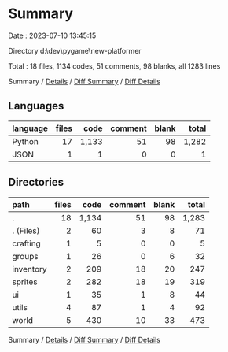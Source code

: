 # Summary

Date : 2023-07-10 13:45:15

Directory d:\\dev\\pygame\\new-platformer

Total : 18 files,  1134 codes, 51 comments, 98 blanks, all 1283 lines

Summary / [Details](details.md) / [Diff Summary](diff.md) / [Diff Details](diff-details.md)

## Languages
| language | files | code | comment | blank | total |
| :--- | ---: | ---: | ---: | ---: | ---: |
| Python | 17 | 1,133 | 51 | 98 | 1,282 |
| JSON | 1 | 1 | 0 | 0 | 1 |

## Directories
| path | files | code | comment | blank | total |
| :--- | ---: | ---: | ---: | ---: | ---: |
| . | 18 | 1,134 | 51 | 98 | 1,283 |
| . (Files) | 2 | 60 | 3 | 8 | 71 |
| crafting | 1 | 5 | 0 | 0 | 5 |
| groups | 1 | 26 | 0 | 6 | 32 |
| inventory | 2 | 209 | 18 | 20 | 247 |
| sprites | 2 | 282 | 18 | 19 | 319 |
| ui | 1 | 35 | 1 | 8 | 44 |
| utils | 4 | 87 | 1 | 4 | 92 |
| world | 5 | 430 | 10 | 33 | 473 |

Summary / [Details](details.md) / [Diff Summary](diff.md) / [Diff Details](diff-details.md)
